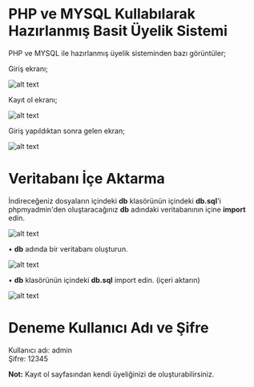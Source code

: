 # PHP ve MYSQL Kullabılarak Hazırlanmış Basit Üyelik Sistemi
PHP ve MYSQL ile hazırlanmış üyelik sisteminden bazı görüntüler;

Giriş ekranı;

![alt text](https://i.ibb.co/bXvXM8x/php-uyelik-sistemi-1.png)

Kayıt ol ekranı;

![alt text](https://i.ibb.co/bXgL7pr/php-uyelik-sistemi-2.png)

Giriş yapıldıktan sonra gelen ekran;

![alt text](https://i.ibb.co/wyn86Sq/php-uyelik-sistemi-3.png)

# Veritabanı İçe Aktarma

İndireceğeniz dosyaların içindeki <strong>db</strong> klasörünün içindeki <strong>db.sql</strong>'i phpmyadmin'den oluştaracağınız <strong>db</strong> adındaki veritabanının içine <strong>import</strong> edin.

![alt text](https://i.ibb.co/DttV51n/php-uyelik-sistemi-4.png)

• <strong>db</strong> adında bir veritabanı oluşturun.

![alt text](https://i.ibb.co/X4B4mrq/php-uyelik-sistemi-5.png)

• <strong>db</strong> klasörünün içindeki <strong>db.sql</strong> import edin. (içeri aktarın)

![alt text](https://i.ibb.co/K2g6HFb/php-uyelik-sistemi-6.png)

# Deneme Kullanıcı Adı ve Şifre

Kullanıcı adı: admin<br>
Şifre: 12345

<strong>Not:</strong> Kayıt ol sayfasından kendi üyeliğinizi de oluşturabilirsiniz.


